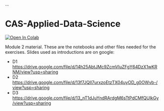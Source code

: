 ...
# CAS-Applied-Data-Science

[![Open In Colab](https://colab.research.google.com/assets/colab-badge.svg)](https://colab.research.google.com/github/KGzB/CAS-Applied-Data-Science)

Module 2 material. These are the notebooks and other files needed for the exercises. Slides used as introductions are on google:

- D1 https://drive.google.com/file/d/14h25AbtJMc9ZcmVluZFgY64DzX1wKRNM/view?usp=sharing
- D2 https://drive.google.com/file/d/13f7JQIl7urxzoEtzTX04uyOD_g0OWvb-/view?usp=sharing
- D3 https://drive.google.com/file/d/13_nT1dJuYndRArdgM6sTtPdCMfQUlkGy/view?usp=sharing

